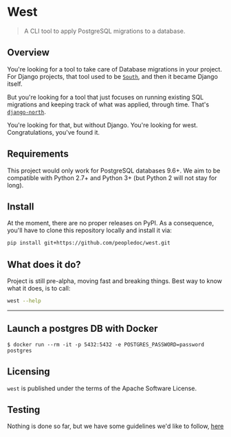 # West

> A CLI tool to apply PostgreSQL migrations to a database.

## Overview

You're looking for a tool to take care of Database migrations in your project. For Django projects, that tool used to be [`South`](https://bitbucket.org/andrewgodwin/south/src), and then it became Django itself.

But you're looking for a tool that just focuses on running existing SQL migrations and keeping track of what was applied, through time. That's [`django-north`](https://github.com/peopledoc/django-north).

You're looking for that, but without Django. You're looking for west. Congratulations, you've found it.

## Requirements

This project would only work for PostgreSQL databases 9.6+. We aim to be compatible with Python 2.7+ and Python 3+ (but Python 2 will not stay for long).

## Install

At the moment, there are no proper releases on PyPI. As a consequence, you'll have to clone this repository locally and install it via:

```sh
pip install git+https://github.com/peopledoc/west.git
```

## What does it do?

Project is still pre-alpha, moving fast and breaking things. Best way to know what it does, is to call:

```sh
west --help
```

----

## Launch a postgres DB with Docker

```console
$ docker run --rm -it -p 5432:5432 -e POSTGRES_PASSWORD=password postgres
```

## Licensing

`west` is published under the terms of the Apache Software License.


## Testing

Nothing is done so far, but we have some guidelines we'd like to follow,
[here](tests/README.md)
